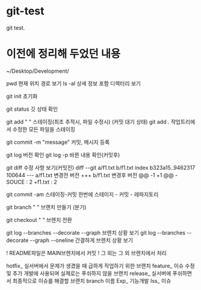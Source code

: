 # git-test
git test.


# 이전에 정리해 두었던 내용
~/Desktop/Development/

pwd 현재 위치 경로 보기
ls -al 상세 정보 포함 디렉터리 보기

git init 초기화

git status 깃 상태 확인

git add " " 스테이징(최초 추적시, 파일 수정시) (커밋 대기 상태)
git add . 작업트리에서 수정한 모든 파일을 스테이징

git commit -m "message" 커밋, 메시지 등록

git log 버전 확인
git log -p 바뀐 내용 확인(커밋후)

git diff 수정 사항 보기(커밋전)
diff --git a/f1.txt b/f1.txt
index b323a15..9462317 100644
--- a/f1.txt    변경전 버전
+++ b/f1.txt 변경후 버전
@@ -1 +1 @@
-SOUCE : 2
+f1.txt : 2

git commit -am 스테이징-커밋 한번에
스테이지 - 커밋 - 레파지토리

git branch " " 브랜치 만들기 (분기)

git checkout " " 브렌치 전환

git log --branches --decorate --graph 브렌치 상황 보기
git log --branches --decorate --graph --oneline 간결하게 브렌치 상황 보기


! README파일은 MAIN브렌치에서 커밋
! 그 외는 그 외 브렌치에서 처리


hotfix_ 실서버에서 문제가 생겼을 때 급하게 작업하기 위한 브랜치
feature_ 이슈 수정 및 추가 개발에 사용되며 실제로는 푸쉬하지 않을 브랜치
release_ 실서버에 푸쉬하면서 최종적으로 이슈를 해결할 브랜치
branch 이름
Exp_ 기능개발
Iss_  이슈